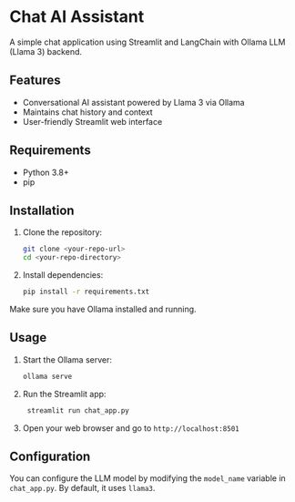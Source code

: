 # Chat AI Assistant

A simple chat application using Streamlit and LangChain with Ollama LLM (Llama 3) backend.

## Features

- Conversational AI assistant powered by Llama 3 via Ollama
- Maintains chat history and context
- User-friendly Streamlit web interface

## Requirements

- Python 3.8+
- pip

## Installation

1. Clone the repository:
   ```bash
   git clone <your-repo-url>
   cd <your-repo-directory>

2. Install dependencies:
   ```bash
   pip install -r requirements.txt
   ```
   
Make sure you have Ollama installed and running.

## Usage
1. Start the Ollama server:
   ```bash
   ollama serve
   ```
2. Run the Streamlit app:
   ```bash
    streamlit run chat_app.py
    ```
3. Open your web browser and go to `http://localhost:8501`

## Configuration

You can configure the LLM model by modifying the `model_name` variable in `chat_app.py`. By default, it uses `llama3`.